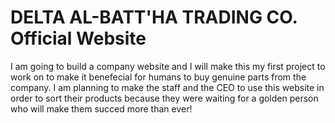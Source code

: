 # DELTA AL-BATT'HA TRADING CO. Official Website
I am going to build a company website and I will make this my first project to work on to make it benefecial for humans to buy genuine parts from the company.
I am planning to make the staff and the CEO to use this website in order to sort their products because they were waiting for a golden person who will make them
succed more than ever!
